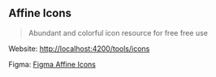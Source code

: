 ## Affine Icons

> Abundant and colorful icon resource for free free use

Website: [http://localhost:4200/tools/icons](http://localhost:4200/tools/icons)

Figma: [Figma Affine Icons](https://www.figma.com/file/7pyx5gMz6CN0qSRADmScQ7/AFFINE?node-id=665%3A1734)
